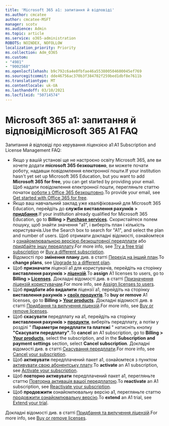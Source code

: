 ```yaml
---
title: 'Microsoft 365 a1: запитання й відповіді'
ms.author: cmcatee
author: cmcatee-MSFT
manager: scotv
ms.audience: Admin
ms.topic: article
ms.service: o365-administration
ROBOTS: NOINDEX, NOFOLLOW
localization_priority: Priority
ms.collection: Adm_O365
ms.custom:
- "4981"
- "9002568"
ms.openlocfilehash: b9c792c6a4e0fbfae46a553800504600045ef769
ms.sourcegitcommit: dde46756ac370b3f384702f259bed1dbf8e7611b
ms.translationtype: MT
ms.contentlocale: uk-UA
ms.lasthandoff: 03/10/2021
ms.locfileid: "50714574"
---
```

# <a name="microsoft-365-a1-faq"></a><span data-ttu-id="4e7ec-102">Microsoft 365 a1: запитання й відповіді</span><span class="sxs-lookup"><span data-stu-id="4e7ec-102">Microsoft 365 A1 FAQ</span></span>

<span data-ttu-id="4e7ec-103">Запитання й відповіді про керування ліцензією a1:</span><span class="sxs-lookup"><span data-stu-id="4e7ec-103">A1 Subscription and License Management FAQ:</span></span>

- <span data-ttu-id="4e7ec-104">Якщо у вашій установі ще не настроєно освіту Microsoft 365, але ви хочете додати **microsoft 365 безкоштовно**, ви можете почати роботу, надавши повідомлення електронної пошти.</span><span class="sxs-lookup"><span data-stu-id="4e7ec-104">If your institution hasn't yet set up Microsoft 365 Education, but you want to add **Microsoft 365 for free**, you can get started by providing your email.</span></span> <span data-ttu-id="4e7ec-105">Щоб надати повідомлення електронної пошти, перегляньте статтю початок [роботи з Office 365 безкоштовно](https://www.microsoft.com/education/products/office).</span><span class="sxs-lookup"><span data-stu-id="4e7ec-105">To provide your email, see [Get started with Office 365 for free](https://www.microsoft.com/education/products/office).</span></span>  
- <span data-ttu-id="4e7ec-106">Якщо ваш навчальний заклад уже кваліфікований для Microsoft 365 Education, перейдіть до **служби виставлення рахунків > [придбання](https://go.microsoft.com/fwlink/p/?linkid=868433)**.</span><span class="sxs-lookup"><span data-stu-id="4e7ec-106">If your institution already qualified for Microsoft 365 Education, go to **Billing > [Purchase services](https://go.microsoft.com/fwlink/p/?linkid=868433)**.</span></span> <span data-ttu-id="4e7ec-107">Скористайтеся полем пошуку, щоб знайти значення "a1", і виберіть план і кількість користувачів.</span><span class="sxs-lookup"><span data-stu-id="4e7ec-107">Use the Search box to search for "A1", and select the plan and number of users.</span></span> <span data-ttu-id="4e7ec-108">Щоб отримати докладні відомості, ознайомтеся з [ознайомлювальною версією безкоштовної передплати](https://docs.microsoft.com/microsoft-365/commerce/try-or-buy-microsoft-365#try-a-free-trial-subscription) або [придбайте іншу передплату](https://docs.microsoft.com/microsoft-365/commerce/try-or-buy-microsoft-365#buy-a-different-subscription).</span><span class="sxs-lookup"><span data-stu-id="4e7ec-108">For more info, see [Try a free trial subscription](https://docs.microsoft.com/microsoft-365/commerce/try-or-buy-microsoft-365#try-a-free-trial-subscription) or [Buy a different subscription](https://docs.microsoft.com/microsoft-365/commerce/try-or-buy-microsoft-365#buy-a-different-subscription).</span></span>
- <span data-ttu-id="4e7ec-109">Відомості про **змінення плану** див. в статті [Перехід на інший план](https://docs.microsoft.com/microsoft-365/commerce/subscriptions/upgrade-to-different-plan).</span><span class="sxs-lookup"><span data-stu-id="4e7ec-109">To **change plans**, see [Upgrade to a different plan](https://docs.microsoft.com/microsoft-365/commerce/subscriptions/upgrade-to-different-plan).</span></span>
- <span data-ttu-id="4e7ec-110">Щоб **призначати** ліцензії a1 для користувачів, перейдіть на сторінку **виставлення рахунків > [ліцензій](https://go.microsoft.com/fwlink/p/?linkid=842264)**.</span><span class="sxs-lookup"><span data-stu-id="4e7ec-110">To **assign** A1 licenses to users, go to **Billing > [Licenses](https://go.microsoft.com/fwlink/p/?linkid=842264)**.</span></span> <span data-ttu-id="4e7ec-111">Докладні відомості див. в статті [Призначення ліцензій користувачам](https://docs.microsoft.com/microsoft-365/admin/manage/assign-licenses-to-users).</span><span class="sxs-lookup"><span data-stu-id="4e7ec-111">For more info, see [Assign licenses to users](https://docs.microsoft.com/microsoft-365/admin/manage/assign-licenses-to-users).</span></span>
- <span data-ttu-id="4e7ec-112">Щоб **придбати або видалити** ліцензії a1, перейдіть на сторінку **виставлення рахунків > [своїх продуктів](https://go.microsoft.com/fwlink/p/?linkid=842054)**.</span><span class="sxs-lookup"><span data-stu-id="4e7ec-112">To **buy or remove** A1 licenses, go to **Billing > [Your products](https://go.microsoft.com/fwlink/p/?linkid=842054)**.</span></span> <span data-ttu-id="4e7ec-113">Докладні відомості див. в статті [Придбання та вилучення ліцензій](https://docs.microsoft.com/microsoft-365/commerce/licenses/buy-licenses#buy-or-remove-licenses-for-your-business-subscription).</span><span class="sxs-lookup"><span data-stu-id="4e7ec-113">For more info, see [Buy or remove licenses](https://docs.microsoft.com/microsoft-365/commerce/licenses/buy-licenses#buy-or-remove-licenses-for-your-business-subscription).</span></span>
- <span data-ttu-id="4e7ec-114">Щоб **скасувати** передплату на a1, перейдіть на сторінку  **виставлення рахунків > [продукти](https://go.microsoft.com/fwlink/p/?linkid=842054)**, виберіть передплату, а потім у розділі " **Параметри передплати та платежі** " натисніть кнопку **"Скасувати передплату"**.</span><span class="sxs-lookup"><span data-stu-id="4e7ec-114">To **cancel** an A1 subscription, go to  **Billing > [Your products](https://go.microsoft.com/fwlink/p/?linkid=842054)**, select the subscription, and in the **Subscription and payment settings** section, select **Cancel subscription**.</span></span> <span data-ttu-id="4e7ec-115">Докладні відомості див. в статті [Скасування передплати](https://docs.microsoft.com/microsoft-365/commerce/subscriptions/cancel-your-subscription).</span><span class="sxs-lookup"><span data-stu-id="4e7ec-115">For more info, see [Cancel your subscription](https://docs.microsoft.com/microsoft-365/commerce/subscriptions/cancel-your-subscription).</span></span>
- <span data-ttu-id="4e7ec-116">Щоб **активувати** передплачений пакет a1, ознайомтеся з пунктом [активувати свою абонентську плату](https://docs.microsoft.com/alchemyinsights/activate-your-office-365-subscription).</span><span class="sxs-lookup"><span data-stu-id="4e7ec-116">To **activate** an A1 subscription, see [Activate your subscription](https://docs.microsoft.com/alchemyinsights/activate-your-office-365-subscription).</span></span>
- <span data-ttu-id="4e7ec-117">Щоб **повторно активувати** передплачений пакет a1, перегляньте статтю [Повторна активація вашої передплатою](https://docs.microsoft.com/alchemyinsights/reactivate-your-subscription).</span><span class="sxs-lookup"><span data-stu-id="4e7ec-117">To **reactivate** an A1 subscription, see [Reactivate your subscription](https://docs.microsoft.com/alchemyinsights/reactivate-your-subscription).</span></span>
- <span data-ttu-id="4e7ec-118">Щоб **продовжити** ознайомлювальну версію a1, перегляньте статтю [продовжити ознайомлювальну версію](https://docs.microsoft.com/microsoft-365/commerce/extend-your-trial).</span><span class="sxs-lookup"><span data-stu-id="4e7ec-118">To **extend** an A1 trial, see [Extend your trial](https://docs.microsoft.com/microsoft-365/commerce/extend-your-trial).</span></span>

<span data-ttu-id="4e7ec-119">Докладні відомості див. в статті [Придбання та вилучення ліцензій](https://docs.microsoft.com/microsoft-365/commerce/licenses/buy-licenses).</span><span class="sxs-lookup"><span data-stu-id="4e7ec-119">For more info, see [Buy or remove licenses](https://docs.microsoft.com/microsoft-365/commerce/licenses/buy-licenses).</span></span>